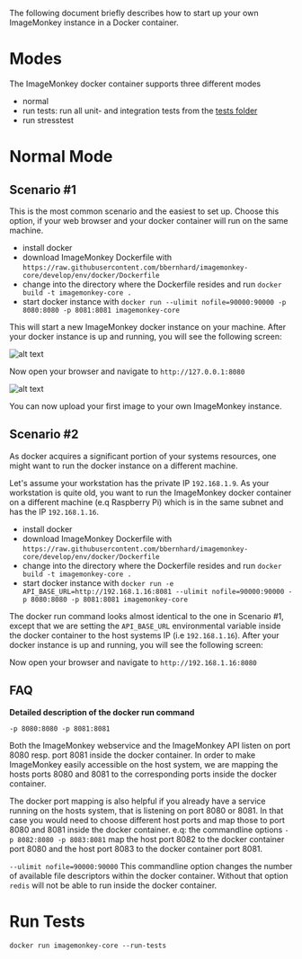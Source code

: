 The following document briefly describes how to start up your own ImageMonkey instance in a Docker container. 

# Modes

The ImageMonkey docker container supports three different modes

* normal
* run tests: run all unit- and integration tests from the [tests folder](https://github.com/bbernhard/imagemonkey-core/tree/master/tests)
* run stresstest

# Normal Mode
## Scenario #1
This is the most common scenario and the easiest to set up. Choose this option, if your web browser and your docker container will run on the same machine. 

* install docker
* download ImageMonkey Dockerfile with `https://raw.githubusercontent.com/bbernhard/imagemonkey-core/develop/env/docker/Dockerfile`
* change into the directory where the Dockerfile resides and run `docker build -t imagemonkey-core .`
* start docker instance with `docker run --ulimit nofile=90000:90000 -p 8080:8080 -p 8081:8081 imagemonkey-core`

This will start a new ImageMonkey docker instance on your machine. After your docker instance is up and running, you will see the following screen: 

![alt text](https://raw.githubusercontent.com/bbernhard/imagemonkey-core/develop/env/docker/documentation/screenshots/docker_container_ready.png)

Now open your browser and navigate to `http://127.0.0.1:8080`

![alt text](https://raw.githubusercontent.com/bbernhard/imagemonkey-core/develop/env/docker/documentation/screenshots/imagemonkey_localhost.png)

You can now upload your first image to your own ImageMonkey instance.

## Scenario #2
As docker acquires a significant portion of your systems resources, one might want to run the docker instance on a different machine. 

Let's assume your workstation has the private IP `192.168.1.9`. As your workstation is quite old, you want to run the ImageMonkey docker container on a different machine (e.q Raspberry Pi) which is in the same subnet and has the IP `192.168.1.16`. 

* install docker
* download ImageMonkey Dockerfile with `https://raw.githubusercontent.com/bbernhard/imagemonkey-core/develop/env/docker/Dockerfile`
* change into the directory where the Dockerfile resides and run `docker build -t imagemonkey-core .`
* start docker instance with `docker run -e API_BASE_URL=http://192.168.1.16:8081 --ulimit nofile=90000:90000 -p 8080:8080 -p 8081:8081 imagemonkey-core`

The docker run command looks almost identical to the one in Scenario #1, except that we are setting the `API_BASE_URL` environmental variable inside the docker container to the host systems IP (i.e `192.168.1.16`). After your docker instance is up and running, you will see the following screen: 



Now open your browser and navigate to `http://192.168.1.16:8080`

## FAQ
**Detailed description of the docker run command** 

`-p 8080:8080 -p 8081:8081`

Both the ImageMonkey webservice and the ImageMonkey API listen on port 8080 resp. port 8081 inside the docker container.
In order to make ImageMonkey easily accessible on the host system, we are mapping the hosts ports 8080 and 8081 
to the corresponding ports inside the docker container. 

The docker port mapping is also helpful if you already have a service running on the hosts system, that is listening on port 8080 or 8081. In that case you would need to choose different host ports and map those to port 8080 and 8081 inside the docker container. e.q: the commandline options `-p 8082:8080 -p 8083:8081` map the host port 8082 to the docker container port 8080 and the host port 8083 to the docker container port 8081. 

`--ulimit nofile=90000:90000` This commandline option changes the number of available file descriptors within the docker container. Without that option `redis` will not be able to run inside the docker container. 

# Run Tests
`docker run imagemonkey-core --run-tests`
